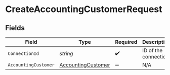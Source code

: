# CreateAccountingCustomerRequest


## Fields

| Field                                                               | Type                                                                | Required                                                            | Description                                                         |
| ------------------------------------------------------------------- | ------------------------------------------------------------------- | ------------------------------------------------------------------- | ------------------------------------------------------------------- |
| `ConnectionId`                                                      | *string*                                                            | :heavy_check_mark:                                                  | ID of the connection                                                |
| `AccountingCustomer`                                                | [AccountingCustomer](../../Models/Components/AccountingCustomer.md) | :heavy_minus_sign:                                                  | N/A                                                                 |